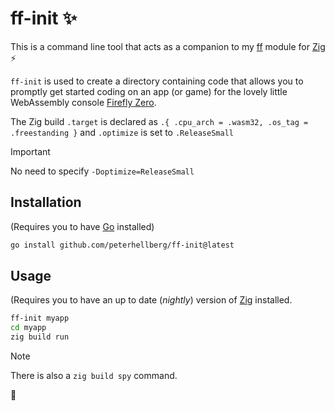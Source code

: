 # ff-init :sparkles:

This is a command line tool that acts as a companion to my
[ff](https://github.com/peterhellberg/ff) module
for [Zig](https://ziglang.org/) :zap:

`ff-init` is used to create a directory containing code that
allows you to promptly get started coding on an app (or game) for the
lovely little WebAssembly console [Firefly Zero](https://fireflyzero.com/).

The Zig build `.target` is declared as `.{ .cpu_arch = .wasm32, .os_tag = .freestanding }`
and `.optimize` is set to `.ReleaseSmall`

> [!Important]
> No need to specify `-Doptimize=ReleaseSmall`

## Installation

(Requires you to have [Go](https://go.dev/) installed)

```sh
go install github.com/peterhellberg/ff-init@latest
```

## Usage

(Requires you to have an up to date (_nightly_) version of
[Zig](https://ziglang.org/download/#release-master) installed.

```sh
ff-init myapp
cd myapp
zig build run
```

> [!Note]
> There is also a `zig build spy` command.

:seedling:
